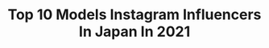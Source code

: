 ---
title: Top 10 Models Instagram Influencers In Japan In 2021
description: >-
  Find top models Instagram influencers in Japan in 2021. Most popular hashtags: #japan #tokyo #travel.
platform: Instagram
hits: 544
text_top: Discover the most popular Instagram influencers on inBeat.
text_bottom: Our database has 544 Instagram influencers like this in Japan for you to contact.
profiles:
  - username: "tokyodays_luka"
    fullname: >-
      琉花
    bio: >-
      model
    location: "Japan"
    followers: 172091
    engagement: 199
    commentsToLikes: 0.004386
    id: ck6tqc3n6qldl0j71fqs20vg7
    verified: false
    hashtags: ""
  - username: "rinxbabygang"
    fullname: >-
      Rintaro from  EXIT
    bio: >-
      Neo Shibuya Parype unit EXIT🎙 Youtuber💄Artists🎧Instagramer📸Mens cosme leader💅EXIEEE producer👖Model👸
    location: "Japan"
    followers: 321804
    engagement: 725
    commentsToLikes: 0.023355
    id: ck5py8h52ut690i11rxmo4ob8
    verified: true
    hashtags: "#14, #cica, #teamexit, #mindseeker"
  - username: "jackiemcrae_xo"
    fullname: >-
      Jackie McRae 🌸Haruko🌸 Eurasian
    bio: >-
      Japanese/Scottish mix Canadian Model FL📍 🌿Spot6 - Toronto 🌱Urbn - Milan 🌱Quest - Hong Kong 🌱Chic models - Bangkok Traveling the world ✈️🐳🐬🐠🌴🥥 RU
    location: "Japan"
    followers: 26967
    engagement: 401
    commentsToLikes: 0.065038
    id: ck6tr4qkfwx4k0j71vbwk3xc6
    verified: false
    hashtags: "#littlered, #travel, #halloween, #happyhalloween"
  - username: "davidlundins"
    fullname: >-
      David Lundin
    bio: >-
      📝 Singer - Songwriter 📸 Photo @daviddavincis ☕️ Addict at @amongiscoffee 🟢 LISTEN TO ”PRAY” 🎶👇🏻 🚶‍♂️ Model - @selectivemgmt 📌 @bravomodelstokyo
    location: "Japan"
    followers: 45954
    engagement: 325
    commentsToLikes: 0.075726
    id: ck138za4yiqz10i19jfupd36s
    verified: false
    hashtags: "#tokyo, #japan, #travel, #beard"
  - username: "midorikawa_shizuka"
    fullname: >-
      緑川静香🐱Shizuka Midorikawa
    bio: >-
      Thanks for visiting my page❣️japanese🇯🇵 actress,model...sakemaster 🍶 sake,ramen,cat,eating,singing,laughing...LOVE💕清く、貧しく、美しく…しーたんです。#唎酒師 とフリマの人
    location: "Japan"
    followers: 29413
    engagement: 896
    commentsToLikes: 0.026899
    id: ck9wdi3czfq5l0j787mzysi1i
    verified: false
    hashtags: "#rizin, #23, #smile, #fd"
  - username: "ria0333"
    fullname: >-
      南まりあ
    bio: >-
      model レースクイーン Tstylemanagement
    location: "Japan"
    followers: 19672
    engagement: 1017
    commentsToLikes: 0.030147
    id: ck13chdcp0cqe0i19mdpup2ub
    verified: false
    hashtags: "#wedding, #weddingmodel, #14"
  - username: "sundailove"
    fullname: >-
      Sundai love
    bio: >-
      Your Fashionable Traveling TV Model 🌎 Now In Japan こんにちは ! ANTM Cycle 13, Travel Channel, MTV MY SHOP @mood.global Business: sundaiklove@gmail.com
    location: "Japan"
    followers: 56124
    engagement: 810
    commentsToLikes: 0.019674
    id: ck5c0qylitogn0i110hr7582q
    verified: false
    hashtags: "#kyoto, #travelkyoto, #arashiyama, #japan"
  - username: "aryon_jp"
    fullname: >-
      安涼奈/Alyona
    bio: >-
      ・Russia 🇷🇺→ Tokyo 🇯🇵 ・Freelance model & Youtuber　 ・お仕事のご相談はお気軽にDMまで✨ #外国人モデル
    location: "Japan"
    followers: 15401
    engagement: 738
    commentsToLikes: 0.063475
    id: ckapa8l4wv5wm0i78xewpl4kw
    verified: false
    hashtags: "#japan, #weddingwear, #tokyo, #japanesestyle"
  - username: "otani_emiri"
    fullname: >-
      大谷映美里
    bio: >-
      💖＝LOVE：イコラブ みりにゃ 🐈 💅🏻 twitter @otani_emiri ♡ bis model 👗 東京Walker連載 #みりらーめん 🍜 ♡ BS日テレ #プロスタ 🌸 MBSラジオ #ゴチャ11 #アッパレ木 ⇨ ご連絡はメールにてお願いいたします✨
    location: "Japan"
    followers: 149908
    engagement: 684
    commentsToLikes: 0.013781
    id: ck0vzd5ls8ihj0i19n7zixo92
    verified: true
    hashtags: "#honeycinnamon, #tittyandco, #inframince, #liquem"
  - username: "retio_anna"
    fullname: >-
      ANNA♡ダイエットインストラクター
    bio: >-
      okayama / japan / 169cm / 1992 model / youtuber / instructor / gym YouTube 2万人突破💜あんちゃんねる @an.channel_diet . 【RETIO BODY DESIGN】 @retio_higashiokayama
    location: "Japan"
    followers: 15129
    engagement: 1141
    commentsToLikes: 0.024190
    id: ck8sxmo4bhwh30j780wl5tz3p
    verified: false
    hashtags: "#retiobodydesign, #bodymake, #model, #gym"
---